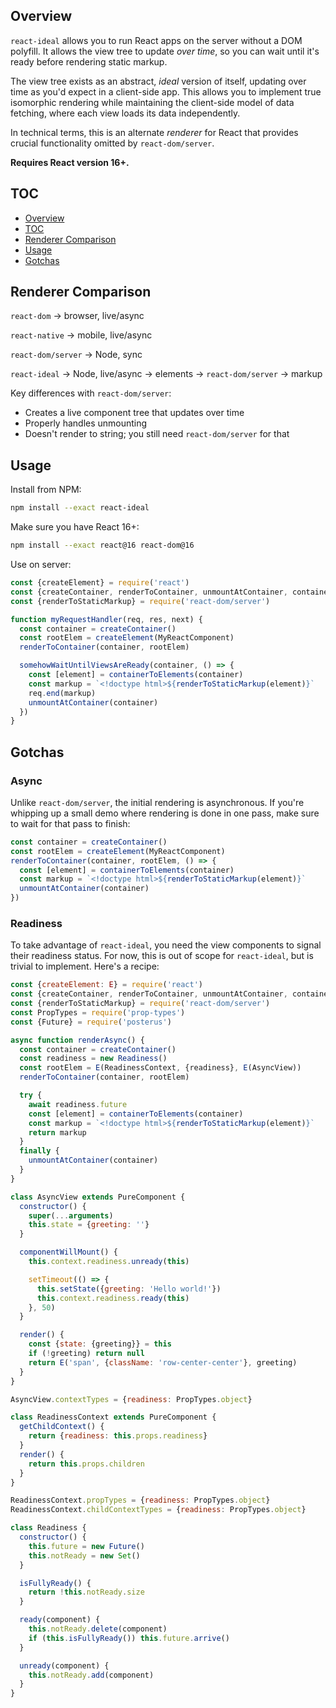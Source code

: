 ## Overview

`react-ideal` allows you to run React apps on the server without a DOM polyfill.
It allows the view tree to update _over time_, so you can wait until it's ready
before rendering static markup.

The view tree exists as an abstract, _ideal_ version of itself, updating over
time as you'd expect in a client-side app. This allows you to implement true
isomorphic rendering while maintaining the client-side model of data fetching,
where each view loads its data independently.

In technical terms, this is an alternate _renderer_ for React that provides
crucial functionality omitted by `react-dom/server`.

**Requires React version 16+.**

## TOC

  * [Overview](#overview)
  * [TOC](#toc)
  * [Renderer Comparison](#renderer-comparison)
  * [Usage](#usage)
  * [Gotchas](#gotchas)

## Renderer Comparison

`react-dom`         → browser, live/async

`react-native`      → mobile, live/async

`react-dom/server`  → Node, sync

`react-ideal`       → Node, live/async       → elements → `react-dom/server` → markup

Key differences with `react-dom/server`:

  * Creates a live component tree that updates over time
  * Properly handles unmounting
  * Doesn't render to string; you still need `react-dom/server` for that

## Usage

Install from NPM:

```sh
npm install --exact react-ideal
```

Make sure you have React 16+:

```sh
npm install --exact react@16 react-dom@16
```

Use on server:

```js
const {createElement} = require('react')
const {createContainer, renderToContainer, unmountAtContainer, containerToElements} = require('react-ideal')
const {renderToStaticMarkup} = require('react-dom/server')

function myRequestHandler(req, res, next) {
  const container = createContainer()
  const rootElem = createElement(MyReactComponent)
  renderToContainer(container, rootElem)

  somehowWaitUntilViewsAreReady(container, () => {
    const [element] = containerToElements(container)
    const markup = `<!doctype html>${renderToStaticMarkup(element)}`
    req.end(markup)
    unmountAtContainer(container)
  })
}
```

## Gotchas

### Async

Unlike `react-dom/server`, the initial rendering is asynchronous. If you're
whipping up a small demo where rendering is done in one pass, make sure to wait
for that pass to finish:

```js
const container = createContainer()
const rootElem = createElement(MyReactComponent)
renderToContainer(container, rootElem, () => {
  const [element] = containerToElements(container)
  const markup = `<!doctype html>${renderToStaticMarkup(element)}`
  unmountAtContainer(container)
})
```

### Readiness

To take advantage of `react-ideal`, you need the view components to signal their
readiness status. For now, this is out of scope for `react-ideal`, but is
trivial to implement. Here's a recipe:

```js
const {createElement: E} = require('react')
const {createContainer, renderToContainer, unmountAtContainer, containerToElements} = require('react-ideal')
const {renderToStaticMarkup} = require('react-dom/server')
const PropTypes = require('prop-types')
const {Future} = require('posterus')

async function renderAsync() {
  const container = createContainer()
  const readiness = new Readiness()
  const rootElem = E(ReadinessContext, {readiness}, E(AsyncView))
  renderToContainer(container, rootElem)

  try {
    await readiness.future
    const [element] = containerToElements(container)
    const markup = `<!doctype html>${renderToStaticMarkup(element)}`
    return markup
  }
  finally {
    unmountAtContainer(container)
  }
}

class AsyncView extends PureComponent {
  constructor() {
    super(...arguments)
    this.state = {greeting: ''}
  }

  componentWillMount() {
    this.context.readiness.unready(this)

    setTimeout(() => {
      this.setState({greeting: 'Hello world!'})
      this.context.readiness.ready(this)
    }, 50)
  }

  render() {
    const {state: {greeting}} = this
    if (!greeting) return null
    return E('span', {className: 'row-center-center'}, greeting)
  }
}

AsyncView.contextTypes = {readiness: PropTypes.object}

class ReadinessContext extends PureComponent {
  getChildContext() {
    return {readiness: this.props.readiness}
  }
  render() {
    return this.props.children
  }
}

ReadinessContext.propTypes = {readiness: PropTypes.object}
ReadinessContext.childContextTypes = {readiness: PropTypes.object}

class Readiness {
  constructor() {
    this.future = new Future()
    this.notReady = new Set()
  }

  isFullyReady() {
    return !this.notReady.size
  }

  ready(component) {
    this.notReady.delete(component)
    if (this.isFullyReady()) this.future.arrive()
  }

  unready(component) {
    this.notReady.add(component)
  }
}
```
